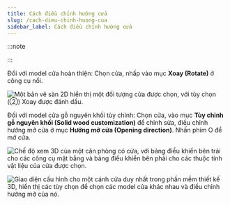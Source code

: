 ```yaml
---
title: Cách điều chỉnh hướng cửa
slug: /cach-dieu-chinh-huong-cua
sidebar_label: Cách điều chỉnh hướng cửa
---
```


:::note

:::

Đối với model cửa hoàn thiện: Chọn cửa, nhấp vào mục **Xoay (Rotate)** ở công cụ nổi.

![Một bản vẽ sàn 2D hiển thị một đối tượng cửa được chọn, với tùy chọn (②) Xoay được đánh dấu.](https://storage.googleapis.com/jegavn_kb/image_jegavn/192.1.png)

Đối với model cửa gỗ nguyên khối tùy chỉnh: Chọn cửa, vào mục **Tùy chỉnh gỗ nguyên khối (Solid wood customization)** để chỉnh sửa, điều chỉnh hướng mở cửa ở mục **Hướng mở cửa (Opening direction)**. Nhấn phím O để mở cửa.

![Chế độ xem 3D của một căn phòng có cửa, với bảng điều khiển bên trái cho các công cụ mặt bằng và bảng điều khiển bên phải cho các thuộc tính vật liệu của cửa được chọn.](https://storage.googleapis.com/jegavn_kb/image_jegavn/192.2.png)

![Giao diện cấu hình cho một cánh cửa duy nhất trong phần mềm thiết kế 3D, hiển thị các tùy chọn để chọn các model cửa khác nhau và điều chỉnh hướng mở của nó.](https://storage.googleapis.com/jegavn_kb/image_jegavn/192.3.png)